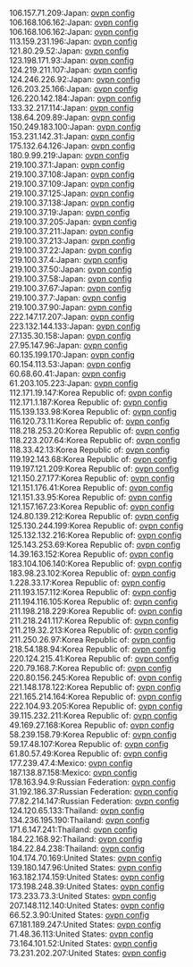 106.157.71.209:Japan: [ovpn config](vpn/106_157_71_209.ovpn)  
106.168.106.162:Japan: [ovpn config](vpn/106_168_106_162.ovpn)  
106.168.106.162:Japan: [ovpn config](vpn/106_168_106_162.ovpn)  
113.159.231.196:Japan: [ovpn config](vpn/113_159_231_196.ovpn)  
121.80.29.52:Japan: [ovpn config](vpn/121_80_29_52.ovpn)  
123.198.171.93:Japan: [ovpn config](vpn/123_198_171_93.ovpn)  
124.219.211.107:Japan: [ovpn config](vpn/124_219_211_107.ovpn)  
124.246.226.92:Japan: [ovpn config](vpn/124_246_226_92.ovpn)  
126.203.25.166:Japan: [ovpn config](vpn/126_203_25_166.ovpn)  
126.220.142.184:Japan: [ovpn config](vpn/126_220_142_184.ovpn)  
133.32.217.114:Japan: [ovpn config](vpn/133_32_217_114.ovpn)  
138.64.209.89:Japan: [ovpn config](vpn/138_64_209_89.ovpn)  
150.249.183.100:Japan: [ovpn config](vpn/150_249_183_100.ovpn)  
153.231.142.31:Japan: [ovpn config](vpn/153_231_142_31.ovpn)  
175.132.64.126:Japan: [ovpn config](vpn/175_132_64_126.ovpn)  
180.9.99.219:Japan: [ovpn config](vpn/180_9_99_219.ovpn)  
219.100.37.1:Japan: [ovpn config](vpn/219_100_37_1.ovpn)  
219.100.37.108:Japan: [ovpn config](vpn/219_100_37_108.ovpn)  
219.100.37.109:Japan: [ovpn config](vpn/219_100_37_109.ovpn)  
219.100.37.125:Japan: [ovpn config](vpn/219_100_37_125.ovpn)  
219.100.37.138:Japan: [ovpn config](vpn/219_100_37_138.ovpn)  
219.100.37.19:Japan: [ovpn config](vpn/219_100_37_19.ovpn)  
219.100.37.205:Japan: [ovpn config](vpn/219_100_37_205.ovpn)  
219.100.37.211:Japan: [ovpn config](vpn/219_100_37_211.ovpn)  
219.100.37.213:Japan: [ovpn config](vpn/219_100_37_213.ovpn)  
219.100.37.22:Japan: [ovpn config](vpn/219_100_37_22.ovpn)  
219.100.37.4:Japan: [ovpn config](vpn/219_100_37_4.ovpn)  
219.100.37.50:Japan: [ovpn config](vpn/219_100_37_50.ovpn)  
219.100.37.58:Japan: [ovpn config](vpn/219_100_37_58.ovpn)  
219.100.37.67:Japan: [ovpn config](vpn/219_100_37_67.ovpn)  
219.100.37.7:Japan: [ovpn config](vpn/219_100_37_7.ovpn)  
219.100.37.90:Japan: [ovpn config](vpn/219_100_37_90.ovpn)  
222.147.17.207:Japan: [ovpn config](vpn/222_147_17_207.ovpn)  
223.132.144.133:Japan: [ovpn config](vpn/223_132_144_133.ovpn)  
27.135.30.158:Japan: [ovpn config](vpn/27_135_30_158.ovpn)  
27.95.147.96:Japan: [ovpn config](vpn/27_95_147_96.ovpn)  
60.135.199.170:Japan: [ovpn config](vpn/60_135_199_170.ovpn)  
60.154.113.53:Japan: [ovpn config](vpn/60_154_113_53.ovpn)  
60.68.60.41:Japan: [ovpn config](vpn/60_68_60_41.ovpn)  
61.203.105.223:Japan: [ovpn config](vpn/61_203_105_223.ovpn)  
112.171.19.147:Korea Republic of: [ovpn config](vpn/112_171_19_147.ovpn)  
112.171.1.187:Korea Republic of: [ovpn config](vpn/112_171_1_187.ovpn)  
115.139.133.98:Korea Republic of: [ovpn config](vpn/115_139_133_98.ovpn)  
116.120.73.11:Korea Republic of: [ovpn config](vpn/116_120_73_11.ovpn)  
118.218.253.20:Korea Republic of: [ovpn config](vpn/118_218_253_20.ovpn)  
118.223.207.64:Korea Republic of: [ovpn config](vpn/118_223_207_64.ovpn)  
118.33.42.13:Korea Republic of: [ovpn config](vpn/118_33_42_13.ovpn)  
119.192.143.68:Korea Republic of: [ovpn config](vpn/119_192_143_68.ovpn)  
119.197.121.209:Korea Republic of: [ovpn config](vpn/119_197_121_209.ovpn)  
121.150.27.177:Korea Republic of: [ovpn config](vpn/121_150_27_177.ovpn)  
121.151.176.41:Korea Republic of: [ovpn config](vpn/121_151_176_41.ovpn)  
121.151.33.95:Korea Republic of: [ovpn config](vpn/121_151_33_95.ovpn)  
121.157.167.23:Korea Republic of: [ovpn config](vpn/121_157_167_23.ovpn)  
124.80.139.212:Korea Republic of: [ovpn config](vpn/124_80_139_212.ovpn)  
125.130.244.199:Korea Republic of: [ovpn config](vpn/125_130_244_199.ovpn)  
125.132.132.216:Korea Republic of: [ovpn config](vpn/125_132_132_216.ovpn)  
125.143.253.69:Korea Republic of: [ovpn config](vpn/125_143_253_69.ovpn)  
14.39.163.152:Korea Republic of: [ovpn config](vpn/14_39_163_152.ovpn)  
183.104.106.140:Korea Republic of: [ovpn config](vpn/183_104_106_140.ovpn)  
183.98.23.102:Korea Republic of: [ovpn config](vpn/183_98_23_102.ovpn)  
1.228.33.17:Korea Republic of: [ovpn config](vpn/1_228_33_17.ovpn)  
211.193.157.112:Korea Republic of: [ovpn config](vpn/211_193_157_112.ovpn)  
211.194.116.105:Korea Republic of: [ovpn config](vpn/211_194_116_105.ovpn)  
211.198.218.229:Korea Republic of: [ovpn config](vpn/211_198_218_229.ovpn)  
211.218.241.117:Korea Republic of: [ovpn config](vpn/211_218_241_117.ovpn)  
211.219.32.213:Korea Republic of: [ovpn config](vpn/211_219_32_213.ovpn)  
211.250.26.97:Korea Republic of: [ovpn config](vpn/211_250_26_97.ovpn)  
218.54.188.94:Korea Republic of: [ovpn config](vpn/218_54_188_94.ovpn)  
220.124.215.41:Korea Republic of: [ovpn config](vpn/220_124_215_41.ovpn)  
220.79.168.7:Korea Republic of: [ovpn config](vpn/220_79_168_7.ovpn)  
220.80.156.245:Korea Republic of: [ovpn config](vpn/220_80_156_245.ovpn)  
221.148.178.122:Korea Republic of: [ovpn config](vpn/221_148_178_122.ovpn)  
221.165.214.164:Korea Republic of: [ovpn config](vpn/221_165_214_164.ovpn)  
222.104.93.205:Korea Republic of: [ovpn config](vpn/222_104_93_205.ovpn)  
39.115.232.211:Korea Republic of: [ovpn config](vpn/39_115_232_211.ovpn)  
49.169.27.168:Korea Republic of: [ovpn config](vpn/49_169_27_168.ovpn)  
58.239.158.79:Korea Republic of: [ovpn config](vpn/58_239_158_79.ovpn)  
59.17.48.107:Korea Republic of: [ovpn config](vpn/59_17_48_107.ovpn)  
61.80.57.49:Korea Republic of: [ovpn config](vpn/61_80_57_49.ovpn)  
177.239.47.4:Mexico: [ovpn config](vpn/177_239_47_4.ovpn)  
187.138.87.158:Mexico: [ovpn config](vpn/187_138_87_158.ovpn)  
178.163.94.9:Russian Federation: [ovpn config](vpn/178_163_94_9.ovpn)  
31.192.186.37:Russian Federation: [ovpn config](vpn/31_192_186_37.ovpn)  
77.82.214.147:Russian Federation: [ovpn config](vpn/77_82_214_147.ovpn)  
124.120.65.133:Thailand: [ovpn config](vpn/124_120_65_133.ovpn)  
134.236.195.190:Thailand: [ovpn config](vpn/134_236_195_190.ovpn)  
171.6.147.241:Thailand: [ovpn config](vpn/171_6_147_241.ovpn)  
184.22.168.92:Thailand: [ovpn config](vpn/184_22_168_92.ovpn)  
184.22.84.238:Thailand: [ovpn config](vpn/184_22_84_238.ovpn)  
104.174.70.169:United States: [ovpn config](vpn/104_174_70_169.ovpn)  
139.180.147.96:United States: [ovpn config](vpn/139_180_147_96.ovpn)  
163.182.174.159:United States: [ovpn config](vpn/163_182_174_159.ovpn)  
173.198.248.39:United States: [ovpn config](vpn/173_198_248_39.ovpn)  
173.233.73.3:United States: [ovpn config](vpn/173_233_73_3.ovpn)  
207.148.112.140:United States: [ovpn config](vpn/207_148_112_140.ovpn)  
66.52.3.90:United States: [ovpn config](vpn/66_52_3_90.ovpn)  
67.181.189.247:United States: [ovpn config](vpn/67_181_189_247.ovpn)  
71.48.36.113:United States: [ovpn config](vpn/71_48_36_113.ovpn)  
73.164.101.52:United States: [ovpn config](vpn/73_164_101_52.ovpn)  
73.231.202.207:United States: [ovpn config](vpn/73_231_202_207.ovpn)  
